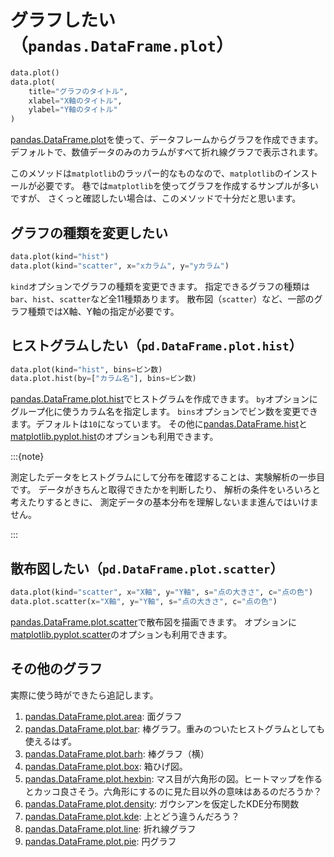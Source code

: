 # グラフしたい（``pandas.DataFrame.plot``）

```python
data.plot()
data.plot(
    title="グラフのタイトル",
    xlabel="X軸のタイトル",
    ylabel="Y軸のタイトル"
)
```

[pandas.DataFrame.plot](https://pandas.pydata.org/pandas-docs/stable/reference/api/pandas.DataFrame.plot.html)を使って、データフレームからグラフを作成できます。
デフォルトで、数値データのみのカラムがすべて折れ線グラフで表示されます。

このメソッドは``matplotlib``のラッパー的なものなので、``matplotlib``のインストールが必要です。
巷では``matplotlib``を使ってグラフを作成するサンプルが多いですが、
さくっと確認したい場合は、このメソッドで十分だと思います。

## グラフの種類を変更したい

```python
data.plot(kind="hist")
data.plot(kind="scatter", x="xカラム", y="yカラム")
```

``kind``オプションでグラフの種類を変更できます。
指定できるグラフの種類は``bar``、``hist``、``scatter``など全11種類あります。
散布図（``scatter``）など、一部のグラフ種類ではX軸、Y軸の指定が必要です。

## ヒストグラムしたい（``pd.DataFrame.plot.hist``）

```python
data.plot(kind="hist", bins=ビン数)
data.plot.hist(by=["カラム名"], bins=ビン数)
```

[pandas.DataFrame.plot.hist](https://pandas.pydata.org/pandas-docs/stable/reference/api/pandas.DataFrame.plot.hist.html)でヒストグラムを作成できます。
``by``オプションにグループ化に使うカラム名を指定します。
``bins``オプションでビン数を変更できます。デフォルトは``10``になっています。
その他に[pandas.DataFrame.hist](https://pandas.pydata.org/pandas-docs/stable/reference/api/pandas.DataFrame.hist.html)と[matplotlib.pyplot.hist](https://matplotlib.org/stable/api/_as_gen/matplotlib.pyplot.hist.html#matplotlib.pyplot.hist)のオプションも利用できます。

:::{note}

測定したデータをヒストグラムにして分布を確認することは、実験解析の一歩目です。
データがきちんと取得できたかを判断したり、
解析の条件をいろいろと考えたりするときに、
測定データの基本分布を理解しないまま進んではいけません。

:::

## 散布図したい（``pd.DataFrame.plot.scatter``）

```python
data.plot(kind="scatter", x="X軸", y="Y軸", s="点の大きさ", c="点の色")
data.plot.scatter(x="X軸", y="Y軸", s="点の大きさ", c="点の色")
```

[pandas.DataFrame.plot.scatter](https://pandas.pydata.org/pandas-docs/stable/reference/api/pandas.DataFrame.plot.scatter.html)で散布図を描画できます。
オプションに[matplotlib.pyplot.scatter](https://matplotlib.org/stable/api/_as_gen/matplotlib.pyplot.scatter.html)のオプションも利用できます。

## その他のグラフ

実際に使う時ができたら追記します。

1. [pandas.DataFrame.plot.area](https://pandas.pydata.org/pandas-docs/stable/reference/api/pandas.DataFrame.plot.area.html): 面グラフ
1. [pandas.DataFrame.plot.bar](https://pandas.pydata.org/pandas-docs/stable/reference/api/pandas.DataFrame.plot.bar.html): 棒グラフ。重みのついたヒストグラムとしても使えるはず。
1. [pandas.DataFrame.plot.barh](https://pandas.pydata.org/pandas-docs/stable/reference/api/pandas.DataFrame.plot.barh.html): 棒グラフ（横）
1. [pandas.DataFrame.plot.box](https://pandas.pydata.org/pandas-docs/stable/reference/api/pandas.DataFrame.plot.box.html): 箱ひげ図。
1. [pandas.DataFrame.plot.hexbin](https://pandas.pydata.org/pandas-docs/stable/reference/api/pandas.DataFrame.plot.hexbin.html): マス目が六角形の図。ヒートマップを作るとカッコ良さそう。六角形にするのに見た目以外の意味はあるのだろうか？
1. [pandas.DataFrame.plot.density](https://pandas.pydata.org/pandas-docs/stable/reference/api/pandas.DataFrame.plot.density.html): ガウシアンを仮定したKDE分布関数
1. [pandas.DataFrame.plot.kde](https://pandas.pydata.org/pandas-docs/stable/reference/api/pandas.DataFrame.plot.kde.html): 上とどう違うんだろう？
1. [pandas.DataFrame.plot.line](https://pandas.pydata.org/pandas-docs/stable/reference/api/pandas.DataFrame.plot.line.html): 折れ線グラフ
1. [pandas.DataFrame.plot.pie](https://pandas.pydata.org/pandas-docs/stable/reference/api/pandas.DataFrame.plot.pie.html): 円グラフ
